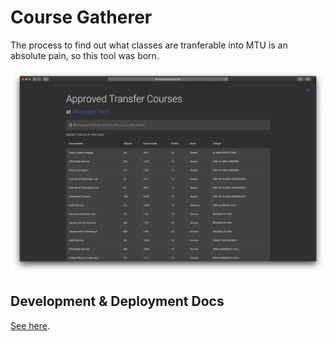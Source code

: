 # Course Gatherer

The process to find out what classes are tranferable into MTU is an absolute
pain, so this tool was born.

![Screenshot](docs/screenshot.png)

## Development & Deployment Docs

[See here](docs/README.md).
